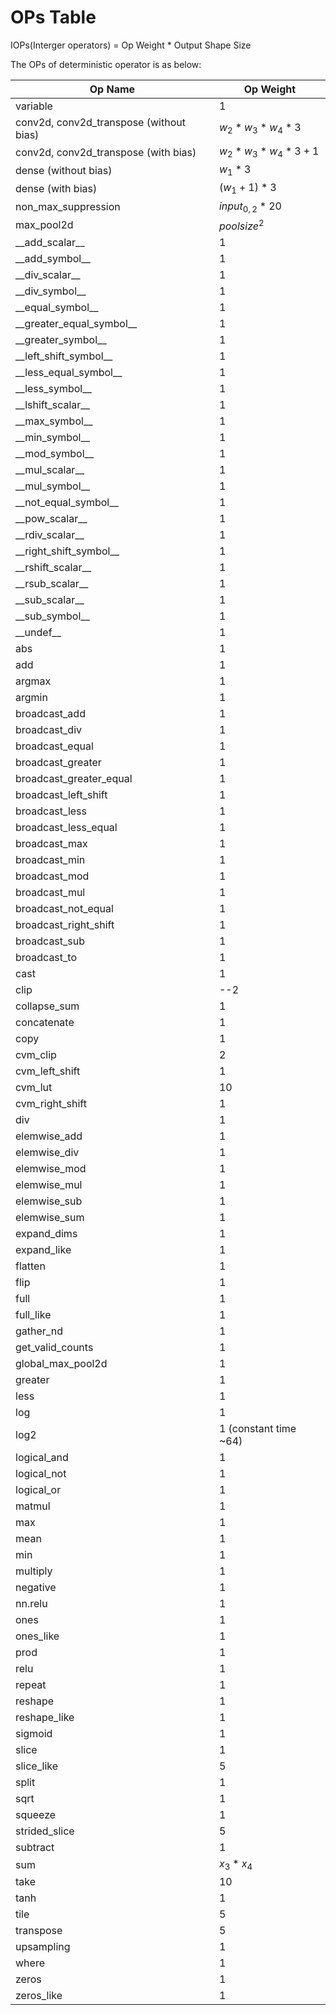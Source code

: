 # OPs Table

IOPs(Interger operators) = Op Weight * Output Shape Size

The OPs of deterministic operator is as below:

|Op Name|Op Weight|
|---|---|
|variable|1|
|conv2d, conv2d_transpose (without bias)|$w_2*w_3*w_4*3$|
|conv2d, conv2d_transpose (with bias)|$w_2*w_3*w_4*3+1$|
|dense (without bias)|$w_{1}*3$|
|dense (with bias)|$(w_{1}+1)*3$|
|non_max_suppression|$input_{0,2}*20$|
|max_pool2d|$poolsize^2$|
|\_\_add_scalar\_\_|1|
|\_\_add_symbol\_\_|1|
|\_\_div_scalar\_\_|1|
|\_\_div_symbol\_\_|1|
|\_\_equal_symbol\_\_|1|
|\_\_greater_equal_symbol\_\_|1|
|\_\_greater_symbol\_\_|1|
|\_\_left_shift_symbol\_\_|1|
|\_\_less_equal_symbol\_\_|1|
|\_\_less_symbol\_\_|1|
|\_\_lshift_scalar\_\_|1|
|\_\_max_symbol\_\_|1|
|\_\_min_symbol\_\_|1|
|\_\_mod_symbol\_\_|1|
|\_\_mul_scalar\_\_|1|
|\_\_mul_symbol\_\_|1|
|\_\_not_equal_symbol\_\_|1|
|\_\_pow_scalar\_\_|1|
|\_\_rdiv_scalar\_\_|1|
|\_\_right_shift_symbol\_\_|1|
|\_\_rshift_scalar\_\_|1|
|\_\_rsub_scalar\_\_|1|
|\_\_sub_scalar\_\_|1|
|\_\_sub_symbol\_\_|1|
|\_\_undef\_\_|1|
|abs|1|
|add|1|
|argmax|1|
|argmin|1|
|broadcast_add|1|
|broadcast_div|1|
|broadcast_equal|1|
|broadcast_greater|1|
|broadcast_greater_equal|1|
|broadcast_left_shift|1|
|broadcast_less|1|
|broadcast_less_equal|1|
|broadcast_max|1|
|broadcast_min|1|
|broadcast_mod|1|
|broadcast_mul|1|
|broadcast_not_equal|1|
|broadcast_right_shift|1|
|broadcast_sub|1|
|broadcast_to|1|
|cast|1|
|clip|--2|
|collapse_sum|1|
|concatenate|1|
|copy|1|
|cvm_clip|2|
|cvm_left_shift|1|
|cvm_lut|10|
|cvm_right_shift|1|
|div|1|
|elemwise_add|1|
|elemwise_div|1|
|elemwise_mod|1|
|elemwise_mul|1|
|elemwise_sub|1|
|elemwise_sum|1|
|expand_dims|1|
|expand_like|1|
|flatten|1|
|flip|1|
|full|1|
|full_like|1|
|gather_nd|1|
|get_valid_counts|1|
|global_max_pool2d|1|
|greater|1|
|less|1|
|log|1|
|log2|1 (constant time ~64)|
|logical_and|1|
|logical_not|1|
|logical_or|1|
|matmul|1|
|max|1|
|mean|1|
|min|1|
|multiply|1|
|negative|1|
|nn.relu|1|
|ones|1|
|ones_like|1|
|prod|1|
|relu|1|
|repeat|1|
|reshape|1|
|reshape_like|1|
|sigmoid|1|
|slice|1|
|slice_like|5|
|split|1|
|sqrt|1|
|squeeze|1|
|strided_slice|5|
|subtract|1|
|sum|$x_3*x_4$|
|take|10|
|tanh|1|
|tile|5|
|transpose|5|
|upsampling|1|
|where|1|
|zeros|1|
|zeros_like|1|


